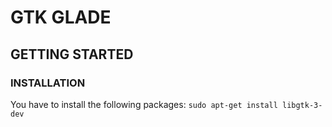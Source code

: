 # GTK GLADE

## GETTING STARTED

### INSTALLATION

You have to install the following packages:
```sudo apt-get install libgtk-3-dev```